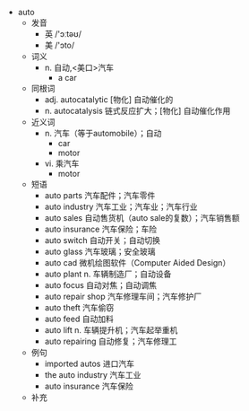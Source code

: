 - auto
  - 发音
    - 英 /'ɔːtəʊ/
    - 美 /'ɔto/
  - 词义
    - n. 自动,<美口>汽车
      - a car
  - 同根词
    - adj. autocatalytic [物化] 自动催化的
    - n. autocatalysis 链式反应扩大；[物化] 自动催化作用
  - 近义词
    - n. 汽车（等于automobile）；自动
      - car
      - motor
    - vi. 乘汽车
      - motor
  - 短语
    - auto parts 汽车配件；汽车零件
    - auto industry 汽车工业；汽车业；汽车行业
    - auto sales 自动售货机（auto sale的复数）；汽车销售额
    - auto insurance 汽车保险；车险
    - auto switch 自动开关；自动切换
    - auto glass 汽车玻璃；安全玻璃
    - auto cad 微机绘图软件（Computer Aided Design）
    - auto plant n. 车辆制造厂；自动设备
    - auto focus 自动对焦；自动调焦
    - auto repair shop 汽车修理车间；汽车修护厂
    - auto theft 汽车偷窃
    - auto feed 自动加料
    - auto lift n. 车辆提升机；汽车起举重机
    - auto repairing 自动修复；汽车修理工
  - 例句
    - imported autos 进口汽车
    - the auto industry 汽车工业
    - auto insurance 汽车保险
  - 补充